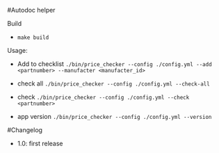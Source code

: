#Autodoc helper


Build

- `make build`

Usage:

- Add to checklist `./bin/price_checker --config ./config.yml --add <partnumber> --manufacter <manufacter_id>`

- check all `./bin/price_checker --config ./config.yml --check-all`

- check `./bin/price_checker --config ./config.yml --check <partnumber>`

- app version `./bin/price_checker --config ./config.yml --version`


#Changelog

- 1.0: first release